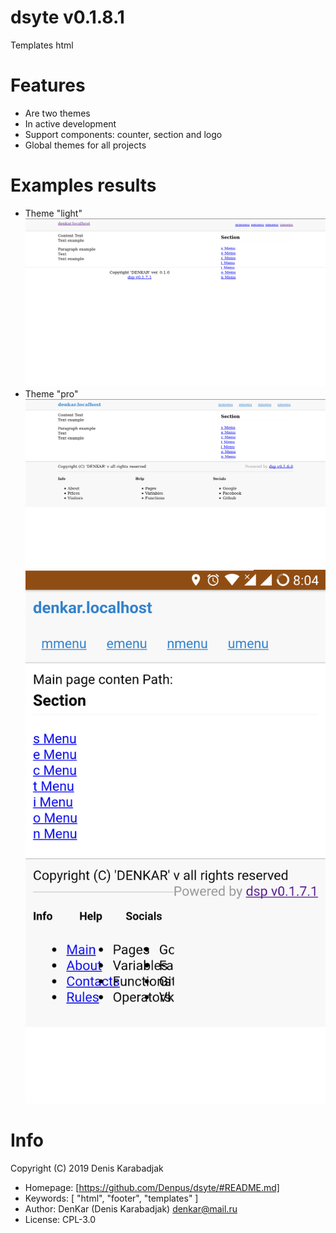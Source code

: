 dsyte v0.1.8.1
====================================
Templates html

# Features

* Are two themes
* In active development
* Support components: counter, section and logo
* Global themes for all projects

# Examples results

* Theme "light"
![Desktop](src/light/screenshot.png)
* Theme "pro"
![Desktop](src/pro/desktop-screenshot.png)
![Mobile](src/pro/mobile-screenshot.png)

# Info

Copyright (C) 2019 Denis Karabadjak

* Homepage: [https://github.com/Denpus/dsyte/#README.md]
* Keywords: [
    "html",
    "footer",
    "templates"
  ]
* Author: DenKar (Denis Karabadjak) <denkar@mail.ru>
* License: CPL-3.0

